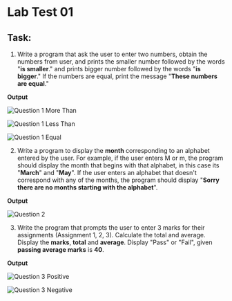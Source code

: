 # Lab Test 01

## Task:

1. Write a program that ask the user  to enter two numbers, obtain
the numbers from user, and prints the smaller number followed by the
words "**is smaller**." and prints bigger number followed by the words
"**is bigger**." If the numbers are equal, print the message
"**These numbers are equal**."

**Output**

![Question 1 More Than](https://github.com/yclim95/GuideToCPPBegineer01/blob/master/LabTest01/LabTest01Q01PartA.png)


![Question 1 Less Than](https://github.com/yclim95/GuideToCPPBegineer01/blob/master/LabTest01/LabTest01Q01PartB.png)


![Question 1 Equal](https://github.com/yclim95/GuideToCPPBegineer01/blob/master/LabTest01/LabTest01Q01PartC.png)



2. Write a program to display the **month** corresponding to an alphabet
entered by the user. For example, if the user enters M or m, the program
should display the month that begins with that alphabet, in this case its
"**March**" and "**May**". If the user enters an alphabet that doesn't correspond with any of the months, the program should display "**Sorry there are no months starting with the alphabet**".

**Output**

![Question 2](https://github.com/yclim95/GuideToCPPBegineer01/blob/master/LabTest01/LabTest01Q02.png)



3. Write the program that prompts the user to enter 3 marks for their
assignments (Assignment 1, 2, 3). Calculate the total and average.
Display the **marks**, **total** and **average**. Display "Pass" or "Fail", given **passing average marks** is **40**.

**Output**

![Question 3 Positive](https://github.com/yclim95/GuideToCPPBegineer01/blob/master/LabTest01/LabTest01Q03PartA.png)


![Question 3 Negative](https://github.com/yclim95/GuideToCPPBegineer01/blob/master/LabTest01/LabTest01Q03PartB.png)
